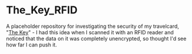 # The_Key_RFID

A placeholder repository for investigating the security of my travelcard, "[The Key](https://en.wikipedia.org/wiki/The_Key_(smartcard))" - I had this idea when I scanned it with an RFID reader and noticed that the data on it was completely unencrypted, so thought I'd see how far I can push it.
